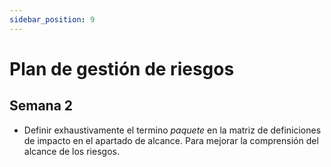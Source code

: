 ```yaml
---
sidebar_position: 9
---
```


# Plan de gestión de riesgos

## Semana 2

- Definir exhaustivamente el termino *paquete* en la matriz de definiciones de impacto en el apartado de alcance. Para mejorar la comprensión del alcance de los riesgos.



